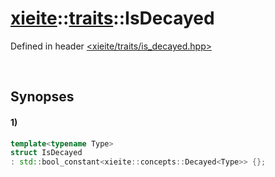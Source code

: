 # [xieite](../../xieite.md)\:\:[traits](../../traits.md)\:\:IsDecayed
Defined in header [<xieite/traits/is_decayed.hpp>](../../../include/xieite/traits/is_decayed.hpp)

&nbsp;

## Synopses
#### 1)
```cpp
template<typename Type>
struct IsDecayed
: std::bool_constant<xieite::concepts::Decayed<Type>> {};
```

